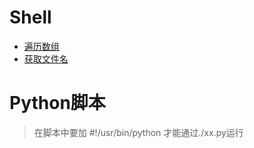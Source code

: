 # Shell
+ [遍历数组](https://github.com/jikwjjw/Shell/blob/master/%E9%81%8D%E5%8E%86%E6%95%B0%E7%BB%84.md)
+ [获取文件名](https://github.com/jikwjjw/Shell/blob/master/%E8%8E%B7%E5%8F%96%E6%96%87%E4%BB%B6%E5%90%8D.md)

# Python脚本
>在脚本中要加 #!/usr/bin/python
>才能通过./xx.py运行
